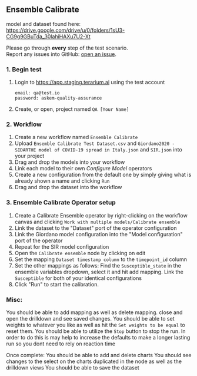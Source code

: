 ## Ensemble Calibrate
model and dataset found here: https://drive.google.com/drive/u/0/folders/1sU3-CG9g9GBuTda_30lahiHAXu7U2-Xt

Please go through __every__ step of the test scenario.\
Report any issues into GitHub: [open an issue](https://github.com/DARPA-ASKEM/terarium/issues/new?assignees=&labels=bug%2C+Q%26A&template=qa-issue.md&title=%5BBUG%5D%3A+).

### 1. Begin test
1. Login to https://app.staging.terarium.ai using the test account
    ```
    email: qa@test.io
    password: askem-quality-assurance
    ```
2. Create, or open, project named `QA [Your Name]`

### 2. Workflow
1. Create a new workflow named `Ensemble Calibrate`
2. Upload `Ensemble Calibrate Test Dataset.csv` and `Giordano2020 - SIDARTHE model of COVID-19 spread in Italy.json` and `SIR.json` into your project
3. Drag and drop the models into your workflow
4. Link each model to their own _Configure Model_ operators
6. Create a new configuration from the default one by simply giving what is already shown a name and clicking `Run`
7. Drag and drop the dataset into the workflow

### 3. Ensemble Calibrate Operator setup
1. Create a Calibrate Ensemble operator by right-clicking on the workflow canvas and clicking `Work with multiple models/Calibrate ensemble`
2. Link the dataset to the "Dataset" port of the operator configuration
3. Link the Giordano model configuration into the "Model configuration" port of the operator
4. Repeat for the SIR model configuration
5. Open the `Calibrate ensemble` node by clicking on edit
6. Set the mapping `Dataset timestamp column` to the `timepoint_id` column
7. Set the other mappings as follows:
    Find the `Susceptible_state` in the ensemble variables dropdown, select it and hit add mapping.
      Link the `Susceptible` for both of your identical configurations
8. Click "Run" to start the calibration.

### Misc:
You should be able to add mapping as well as delete mapping. close and open the drilldown and see saved changes.
You should be able to set weights to whatever you like as well as hit the `Set weights to be equal` to reset them.
You should be able to utilize the `Stop` button to stop the run. In order to do this is may help to increase the
defaults to make a longer lasting run so you dont need to rely on reaction time

Once complete:
You should be able to add and delete charts
You should see changes to the select on the charts duplicated in the node as well as the drilldown views
You should be able to save the dataset
